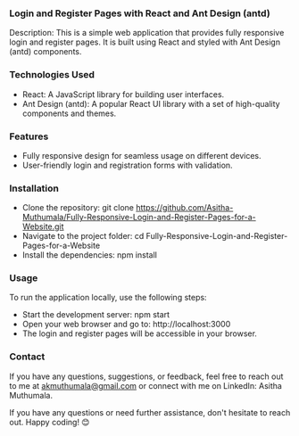 ### Login and Register Pages with React and Ant Design (antd)

Description: This is a simple web application that provides fully responsive login and register pages. It is built using React and styled with Ant Design (antd) components.

### Technologies Used
- React: A JavaScript library for building user interfaces.
- Ant Design (antd): A popular React UI library with a set of high-quality components and themes.

### Features
- Fully responsive design for seamless usage on different devices.
- User-friendly login and registration forms with validation.

### Installation
- Clone the repository: git clone https://github.com/Asitha-Muthumala/Fully-Responsive-Login-and-Register-Pages-for-a-Website.git
- Navigate to the project folder: cd Fully-Responsive-Login-and-Register-Pages-for-a-Website
- Install the dependencies: npm install

### Usage
To run the application locally, use the following steps:

- Start the development server: npm start
- Open your web browser and go to: http://localhost:3000
- The login and register pages will be accessible in your browser.

### Contact
If you have any questions, suggestions, or feedback, feel free to reach out to me at akmuthumala@gmail.com or connect with me on LinkedIn: Asitha Muthumala.

If you have any questions or need further assistance, don't hesitate to reach out. Happy coding! 😊